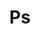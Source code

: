 ---
description: 可以在手机上选择明信片发给朋友们，图片及排版都精心设计过。
layout: post
results:
- primaryGenreName: Photo & Video
  version: '1.0'
  artworkUrl100: http://a642.phobos.apple.com/us/r30/Purple6/v4/8f/7a/a9/8f7aa957-e8fa-0abe-493e-fa5a90c28272/mzl.xenpeqbj.png
  trackViewUrl: https://itunes.apple.com/cn/app/ps/id704516908?mt=8&uo=4
  artworkUrl60: http://a1352.phobos.apple.com/us/r30/Purple6/v4/ec/a3/cc/eca3cc2e-db59-2789-7733-719aa2522631/AppIcon57x57.png
  userRatingCountForCurrentVersion: 1
  sellerName: Ocean App Lab Ltd
  supportedDevices:
  - iPodTouchourthGen
  - iPadThirdGen
  - iPhone5
  - iPad2Wifi
  - iPadThirdGen4G
  - iPodTouchFifthGen
  - iPad23G
  - iPhone4S
  - iPadMini4G
  - iPhone5s
  - iPhone4
  - iPadMini
  - iPadFourthGen
  - iPadFourthGen4G
  - iPhone5c
  genres:
  - 摄影与录像
  - 生活
  trackName: Ps
  description: 'Send your photos as beautiful postcards, direct to your door.


    Choose beautiful postcards from our gallery, or shoot your own. Then customise
    and send them as real keepsake postcards to anyone''s front door, anywhere
    in the world.

    Features include:

    - Beautiful Postcard Gallery

    - Custom Camera Filters

    - Send multiple postcards to your friends and family

    - Add your location

    - Social sharing

    - Keep your postcards safely stored in your own personal Postbox.'
  price: 0
  trackId: 704516908
  releaseDate: '2013-09-21T08:26:39Z'
  screenshotUrls:
  - http://a4.mzstatic.com/us/r30/Purple4/v4/4c/2e/7c/4c2e7cc0-462b-d9ba-3920-3f6cc3f8a960/screen1136x1136.jpeg
  - http://a2.mzstatic.com/us/r30/Purple4/v4/e1/7c/77/e17c776d-49c8-a370-c039-beaa769bee08/screen1136x1136.jpeg
  - http://a4.mzstatic.com/us/r30/Purple4/v4/69/40/da/6940da4f-70a0-ba41-c505-03fbed9a9f23/screen1136x1136.jpeg
  - http://a4.mzstatic.com/us/r30/Purple4/v4/29/9d/e0/299de041-4d8a-3512-f5cf-39f7106a65bd/screen1136x1136.jpeg
  - http://a1.mzstatic.com/us/r30/Purple4/v4/86/5e/b0/865eb0dd-115a-76e7-a62e-dad7d8b86175/screen1136x1136.jpeg
  artistViewUrl: https://itunes.apple.com/cn/artist/ocean-labs/id704516911?uo=4
  primaryGenreId: 6008
  averageUserRatingForCurrentVersion: 5
  kind: software
  fileSizeBytes: '17571680'
  bundleId: co.oceanlabs.psprintstudio
  sellerUrl: http://www.psilov.eu
  trackContentRating: 4+
  artistName: Ocean Labs
  trackCensoredName: Ps
  isGameCenterEnabled: false
  contentAdvisoryRating: 4+
  languageCodesISO2A:
  - EN
  features: &a []
  wrapperType: software
  artworkUrl512: http://a642.phobos.apple.com/us/r30/Purple6/v4/8f/7a/a9/8f7aa957-e8fa-0abe-493e-fa5a90c28272/mzl.xenpeqbj.png
  formattedPrice: 免费
  artistId: 704516911
  genreIds:
  - '6008'
  - '6012'
  currency: CNY
  ipadScreenshotUrls: *a
category: 摄影与录像
tags: tag1
resultCount: 1
title: Ps

---